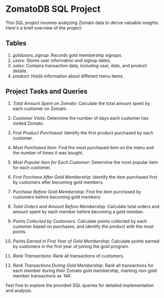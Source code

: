 # ZomatoDB SQL Project

This SQL project involves analyzing Zomato data to derive valuable insights. Here's a brief overview of the project:

## Tables
1. *goldusers_signup*: Records gold membership signups.
2. *users*: Stores user information and signup dates.
3. *sales*: Contains transaction data, including user, date, and product details.
4. *product*: Holds information about different menu items.

## Project Tasks and Queries
1. *Total Amount Spent on Zomato*: Calculate the total amount spent by each customer on Zomato.

2. *Customer Visits*: Determine the number of days each customer has visited Zomato.

3. *First Product Purchased*: Identify the first product purchased by each customer.

4. *Most Purchased Item*: Find the most purchased item on the menu and the number of times it was bought.

5. *Most Popular Item for Each Customer*: Determine the most popular item for each customer.

6. *First Purchase After Gold Membership*: Identify the item purchased first by customers after becoming gold members.

7. *Purchase Before Gold Membership*: Find the item purchased by customers before becoming gold members.

8. *Total Orders and Amount Before Membership*: Calculate total orders and amount spent by each member before becoming a gold member.

9. *Points Collected by Customers*: Calculate points collected by each customer based on purchases, and identify the product with the most points.

10. *Points Earned in First Year of Gold Membership*: Calculate points earned by customers in the first year of joining the gold program.

11. *Rank Transactions*: Rank all transactions of customers.

12. *Rank Transactions During Gold Membership*: Rank all transactions for each member during their Zomato gold membership, marking non-gold member transactions as 'NA'.

Feel free to explore the provided SQL queries for detailed implementation and analysis.
